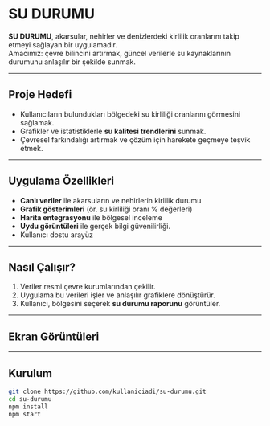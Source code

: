 # SU DURUMU

**SU DURUMU**, akarsular, nehirler ve denizlerdeki kirlilik oranlarını takip etmeyi sağlayan bir uygulamadır.  
Amacımız: çevre bilincini artırmak, güncel verilerle su kaynaklarının durumunu anlaşılır bir şekilde sunmak.

---

## Proje Hedefi
- Kullanıcıların bulundukları bölgedeki su kirliliği oranlarını görmesini sağlamak.  
- Grafikler ve istatistiklerle **su kalitesi trendlerini** sunmak.  
- Çevresel farkındalığı artırmak ve çözüm için harekete geçmeye teşvik etmek.

---

## Uygulama Özellikleri
-  **Canlı veriler** ile akarsuların ve nehirlerin kirlilik durumu  
-  **Grafik gösterimleri** (ör. su kirliliği oranı % değerleri)  
-  **Harita entegrasyonu** ile bölgesel inceleme  
-  **Uydu görüntüleri** ile gerçek bilgi güvenilirliği.
-  Kullanıcı dostu arayüz  

---

## Nasıl Çalışır?
1. Veriler resmi çevre kurumlarından çekilir.  
2. Uygulama bu verileri işler ve anlaşılır grafiklere dönüştürür.  
3. Kullanıcı, bölgesini seçerek **su durumu raporunu** görüntüler.  

---

## Ekran Görüntüleri


---

## Kurulum
```bash
git clone https://github.com/kullaniciadi/su-durumu.git
cd su-durumu
npm install
npm start
